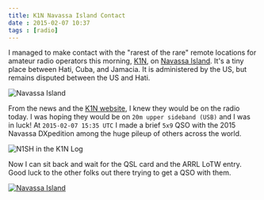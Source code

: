 ```yaml
---
title: K1N Navassa Island Contact
date : 2015-02-07 10:37
tags : [radio]
---
```

I managed to make contact with the "rarest of the rare" remote locations for amateur radio
operators this morning, [K1N][k1n], on [Navassa Island][wiki]. It's a tiny place between 
Hati, Cuba, and Jamacia. It is administered by the US, but remains disputed between the US
and Hati.

![Navassa Island][map]

From the news and the [K1N website][k1n], I knew they would be on the radio today. 
I was hoping they  would be on <code>20m upper sideband (USB)</code> and I was in luck! 
At <code>2015-02-07 15:35 UTC</code> I made a brief <code>5x9</code> QSO with 
the 2015 Navassa DXpedition among the huge pileup of others across the world.

![N1SH in the K1N Log]({{site.asseturl}}/k1n-log-2015-02-01.png)

Now I can sit back and wait for the QSL card and the ARRL LoTW entry. Good luck to the
other folks out there trying to get a QSO with them.

[![Navassa Island](http://69.89.25.185/~trexsoft/t-rexsoftware.com/k1n/images/topbanner4.png)][k1n]

 [k1n]: http://www.navassadx.com/
 [wiki]: http://en.wikipedia.org/wiki/Navassa_Island
 [map]: https://maps.googleapis.com/maps/api/staticmap?center=Navassa+Island&size=640x200&zoom=6&markers=color:red%7C18.3697581,-75.2421856